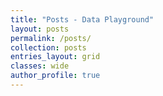 ```yaml
---
title: "Posts - Data Playground"
layout: posts
permalink: /posts/
collection: posts
entries_layout: grid
classes: wide
author_profile: true
---
```

